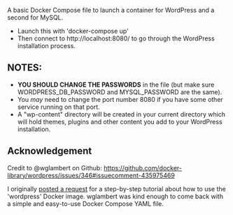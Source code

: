 
A basic Docker Compose file to launch a container for WordPress and a second for MySQL.

- Launch this with 'docker-compose up'
- Then connect to http://localhost:8080/ to go through the WordPress installation process.

## NOTES:

- **YOU SHOULD CHANGE THE PASSWORDS** in the file (but make sure WORDPRESS_DB_PASSWORD and MYSQL_PASSWORD
are the same).
- You _may_ need to change the port number 8080 if you have some other service running on that port.
- A "wp-content" directory will be created in your current directory which will hold themes, 
plugins and other content you add to your WordPress installation.

## Acknowledgement

Credit to @wglambert on Github: https://github.com/docker-library/wordpress/issues/346#issuecomment-435975469

I originally [posted a request](https://github.com/docker-library/wordpress/issues/346) for a step-by-step
tutorial about how to use the 'wordpress' Docker image. wglambert was kind enough to come back with a simple
and easy-to-use Docker Compose YAML file.

